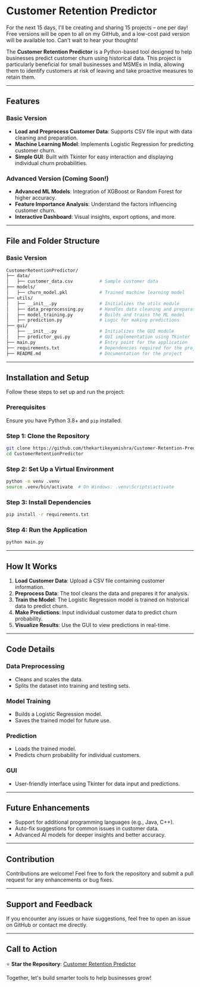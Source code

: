 # Customer Retention Predictor

For the next 15 days, I'll be creating and sharing 15 projects – one per day! Free versions will be open to all on my GitHub, and a low-cost paid version will be available too. Can't wait to hear your thoughts!

The **Customer Retention Predictor** is a Python-based tool designed to help businesses predict customer churn using historical data. This project is particularly beneficial for small businesses and MSMEs in India, allowing them to identify customers at risk of leaving and take proactive measures to retain them.

---

## Features

### Basic Version
- **Load and Preprocess Customer Data**: Supports CSV file input with data cleaning and preparation.
- **Machine Learning Model**: Implements Logistic Regression for predicting customer churn.
- **Simple GUI**: Built with Tkinter for easy interaction and displaying individual churn probabilities.

### Advanced Version (Coming Soon!)
- **Advanced ML Models**: Integration of XGBoost or Random Forest for higher accuracy.
- **Feature Importance Analysis**: Understand the factors influencing customer churn.
- **Interactive Dashboard**: Visual insights, export options, and more.

---

## File and Folder Structure

### Basic Version
```bash
CustomerRetentionPredictor/
├── data/
│   ├── customer_data.csv          # Sample customer data
├── models/
│   ├── churn_model.pkl            # Trained machine learning model
├── utils/
│   ├── __init__.py                # Initializes the utils module
│   ├── data_preprocessing.py      # Handles data cleaning and preparation
│   ├── model_training.py          # Builds and trains the ML model
│   ├── prediction.py              # Logic for making predictions
├── gui/
│   ├── __init__.py                # Initializes the GUI module
│   ├── predictor_gui.py           # GUI implementation using Tkinter
├── main.py                        # Entry point for the application
├── requirements.txt               # Dependencies required for the project
├── README.md                      # Documentation for the project
```

---

## Installation and Setup

Follow these steps to set up and run the project:

### Prerequisites
Ensure you have Python 3.8+ and `pip` installed.

### Step 1: Clone the Repository
```bash
git clone https://github.com/thekartikeyamishra/Customer-Retention-Predictor.git
cd CustomerRetentionPredictor
```

### Step 2: Set Up a Virtual Environment
```bash
python -m venv .venv
source .venv/bin/activate  # On Windows: .venv\Scripts\activate
```

### Step 3: Install Dependencies
```bash
pip install -r requirements.txt
```

### Step 4: Run the Application
```bash
python main.py
```

---

## How It Works

1. **Load Customer Data**: Upload a CSV file containing customer information.
2. **Preprocess Data**: The tool cleans the data and prepares it for analysis.
3. **Train the Model**: The Logistic Regression model is trained on historical data to predict churn.
4. **Make Predictions**: Input individual customer data to predict churn probability.
5. **Visualize Results**: Use the GUI to view predictions in real-time.

---

## Code Details

### Data Preprocessing
- Cleans and scales the data.
- Splits the dataset into training and testing sets.

### Model Training
- Builds a Logistic Regression model.
- Saves the trained model for future use.

### Prediction
- Loads the trained model.
- Predicts churn probability for individual customers.

### GUI
- User-friendly interface using Tkinter for data input and predictions.

---

## Future Enhancements
- Support for additional programming languages (e.g., Java, C++).
- Auto-fix suggestions for common issues in customer data.
- Advanced AI models for deeper insights and better accuracy.

---

## Contribution

Contributions are welcome! Feel free to fork the repository and submit a pull request for any enhancements or bug fixes.

---

## Support and Feedback

If you encounter any issues or have suggestions, feel free to open an issue on GitHub or contact me directly.

---

## Call to Action

⭐ **Star the Repository**: [Customer Retention Predictor](https://github.com/thekartikeyamishra/Customer-Retention-Predictor)

Together, let's build smarter tools to help businesses grow!
```
